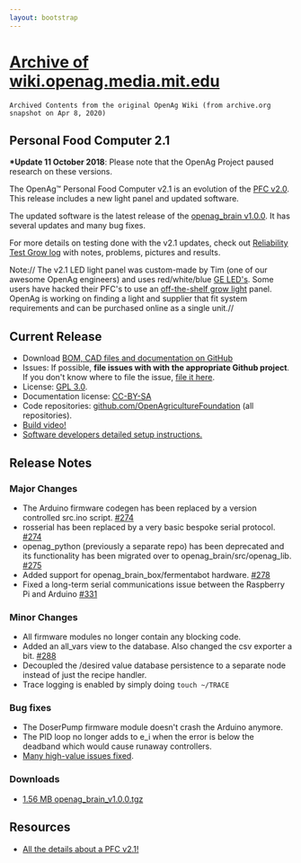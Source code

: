 ```yaml
---
layout: bootstrap
---
```

# [Archive of wiki.openag.media.mit.edu](index.md)
`Archived Contents from the original OpenAg Wiki (from archive.org snapshot on Apr 8, 2020)`

## Personal Food Computer 2.1

**\*Update 11 October 2018**: Please note
that the OpenAg Project paused research on these versions.

The OpenAg™ Personal Food Computer v2.1 is an evolution of
the [PFC v2.0](food_computer_2.md). This release includes a new light
panel and updated software.

The updated software is the latest release of the [openag_brain
v1.0.0](https://github.com/OpenAgricultureFoundation/openag_brain/releases). It
has several updates and many bug fixes.

For more details on testing done with the v2.1 updates, check out
[Reliability Test Grow log](/contributors/test_grows/basil_1.md) with
notes, problems, pictures and results.

Note:// The v2.1 LED light panel was custom-made by Tim (one of our
awesome OpenAg engineers) and uses red/white/blue [GE
LED's](http://www.gelighting.com/LightingWeb/na/solutions/sign-lighting/tetra-powermax.jsp).
Some users have hacked their PFC's to use an [off-the-shelf grow
light](http://forum.openag.media.mit.edu/t/minimalist-growing/1635/5)
panel. OpenAg is working on finding a light and supplier that fit system
requirements and can be purchased online as a single unit.//

Current Release
---------------

-   Download [BOM, CAD files and documentation on
    GitHub](https://github.com/OpenAgricultureFoundation/openag_pfc2/releases/tag/v2.0.0-beta)
-   Issues: If possible, **file issues with with the appropriate Github
    project**. If you don't know where to file the issue, [file it
    here](https://github.com/OpenAgricultureFoundation/openag_brain/issues).
-   License: [GPL
    3.0](https://www.gnu.org/licenses/quick-guide-gplv3.html).
-   Documentation license:
    [CC-BY-SA](https://creativecommons.org/licenses/by-sa/4.0/)
-   Code repositories:
    [github.com/OpenAgricultureFoundation](https://github.com/OpenAgricultureFoundation/)
    (all repositories).
-   [Build video!](https://youtu.be/Uf1FqjcPWsI?t=4)
-   [Software developers detailed setup
    instructions.](/contributors/rob.baynes/rpisetup)

## Release Notes


### Major Changes

-   The Arduino firmware codegen has been replaced by a version
    controlled src.ino script.
    [\#274](https://github.com/OpenAgricultureFoundation/openag_brain/pull/274)
-   rosserial has been replaced by a very basic bespoke serial protocol.
    [\#274](https://github.com/OpenAgricultureFoundation/openag_brain/pull/274)
-   openag\_python (previously a separate repo) has been deprecated and
    its functionality has been migrated over to
    openag\_brain/src/openag\_lib.
    [\#275](https://github.com/OpenAgricultureFoundation/openag_brain/pull/275)
-   Added support for openag\_brain\_box/fermentabot hardware.
    [\#278](https://github.com/OpenAgricultureFoundation/openag_brain/pull/278)
-   Fixed a long-term serial communications issue between the Raspberry
    Pi and Arduino
    [\#331](https://github.com/OpenAgricultureFoundation/openag_brain/issues/331)

### Minor Changes

-   All firmware modules no longer contain any blocking code.
-   Added an all\_vars view to the database. Also changed the csv
    exporter a bit.
    [\#288](https://github.com/OpenAgricultureFoundation/openag_brain/pull/288)
-   Decoupled the /desired value database persistence to a separate node
    instead of just the recipe handler.
-   Trace logging is enabled by simply doing `touch ~/TRACE`

### Bug fixes

-   The DoserPump firmware module doesn't crash the Arduino anymore.
-   The PID loop no longer adds to e\_i when the error is below the
    deadband which would cause runaway controllers.
-   [Many high-value issues
    fixed](https://github.com/OpenAgricultureFoundation/openag_brain/issues?utf8=%E2%9C%93&q=is%3Aissue%20is%3Aclosed%20label%3Ahigh-value%20).

### Downloads

-   [1.56 MB
    openag\_brain\_v1.0.0.tgz](https://github.com/OpenAgricultureFoundation/openag_brain/releases/download/v1.0.0/openag_brain_v1.0.0.tgz)

Resources
---------

-   [All the details about a PFC v2.1!](pfc_resources.md)

